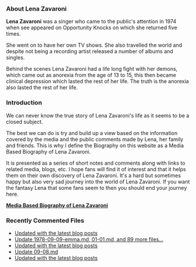 ### About Lena Zavaroni

<p><strong>Lena Zavaroni</strong> was a singer who came to the public's attention in 1974 when see appeared on Opportunity Knocks on which she returned five times.</p>

<p>She went on to have her own TV shows. She also travelled the world and despite not being a recording artist released a number of albums and singles.</p>

<p>Behind the scenes Lena Zavaroni had a life long fight with her demons, which came out as anorexia from the age of 13 to 15, this then became clinical depression which lasted the rest of her life. The truth is the anorexia also lasted the rest of her life.</p>

### Introduction

<p>We can never know the true story of Lena Zavaroni's life as it seems to be a closed subject.</p>

<p>The best we can do is try and build up a view based on the information covered by the media and the public comments made by Lena, her family and friends. This is why I define the Biography on this website as a Media Based Biography of Lena Zavaroni.</p>

<p>It is presented as a series of short notes and comments along with links to related media, blogs, etc. I hope fans will find it of interest and that it helps them on their own discovery of Lena Zavaroni. It's a hard but sometimes happy but also very sad journey into the world of Lena Zavaroni. If you want the fantasy Lena that some fans seem to then you should end your journey here.</p>

<a href="https://fanzoflenazavaroni.github.io/biography/lena-zavaroni/"><strong>Media Based Biography of Lena Zavaroni</strong></a>

### Recently Commented Files

<!-- BLOG-POST-LIST:START -->
- [Updated with the latest blog posts](https://github.com/FanzOfLenaZavaroni/fanzoflenazavaroni.github.io/commit/2603a8d9bf03e57fa478b13b2375721c4d24529d)
- [Update 1978-09-09-emma.md, 01-01.md, and 89 more files...](https://github.com/FanzOfLenaZavaroni/fanzoflenazavaroni.github.io/commit/0bd274670de06a1bda0d957de33772cf0d6c46c0)
- [Updated with the latest blog posts](https://github.com/FanzOfLenaZavaroni/fanzoflenazavaroni.github.io/commit/d50b002963350bb241ac50c41603f333f6c77c8b)
- [Update 09-08.md](https://github.com/FanzOfLenaZavaroni/fanzoflenazavaroni.github.io/commit/b180c34705499fc096aeb6401bfc834ba95b8df4)
- [Updated with the latest blog posts](https://github.com/FanzOfLenaZavaroni/fanzoflenazavaroni.github.io/commit/2d197b81a860249e7fcca0a02dc74f666a4e83b0)
<!-- BLOG-POST-LIST:END -->
